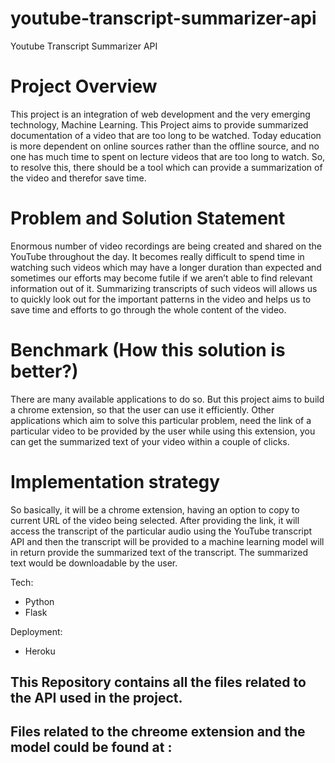 # youtube-transcript-summarizer-api

Youtube Transcript Summarizer API

# Project Overview
This project is an integration of web development and the very emerging technology, Machine Learning. This Project aims to provide summarized documentation of a video that are too long to be watched. Today education is more dependent on online sources rather than the offline source, and no one has much time to spent on lecture videos that are too long to watch. So, to resolve this, there should be a tool which can provide a summarization of the video and therefor save time.

# Problem and Solution Statement
Enormous number of video recordings are being created and shared on the YouTube throughout the day. It becomes really difficult to spend time in watching such videos which may have a longer duration than expected and sometimes our efforts may become futile if we aren’t able to find relevant information out of it. Summarizing transcripts of such videos will allows us to quickly look out for the important patterns in the video and helps us to save time and efforts to go through the whole content of the video.

# Benchmark (How this solution is better?)
There are many available applications to do so. But this project aims to build a chrome extension, so that the user can use it efficiently. Other applications which aim to solve this particular problem, need the link of a particular video to be provided by the user while using this extension, you can get the summarized text of your video within a couple of clicks.

# Implementation strategy
So basically, it will be a chrome extension, having an option to copy to current URL of the video being selected. After providing the link, it will access the transcript of the particular audio using the YouTube transcript API and then the transcript will be provided to a machine learning model will in return provide the summarized text of the transcript. The summarized text would be downloadable by the user.

Tech:
- Python
- Flask

Deployment:
- Heroku

## This Repository contains all the files related to the API used in the project.
## Files related to the chreome extension and the model could be found at : 
